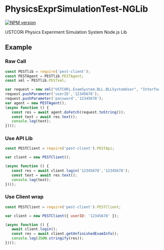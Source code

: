 # PhysicsExprSimulationTest-NGLib

[![NPM version][npm-image]][npm-url]

USTCORi Physics Experiment Simulation System Node.js Lib


## Example

### Raw Call

```JavaScript
const PESTlib = require('pest-client');
const PESTAgent = PESTlib.PESTAgent;
const xml = PESTlib.PESTxml;

var request = new xml("USTCORi.ExamSystem.BLL.BLLSystemUser", "InterfaceLogin");
request.pushParameter('userID','12345678');
request.pushParameter('password','12345678');
var agent = new PESTAgent();
(async function () {
   const res = await agent.doFetch(request.toString());
   const text = await res.text();
   console.log(text);
})();
```

### Use API Lib

```JavaScript
const PESTClient = require('pest-client').PESTApi;

var client = new PESTClient();

(async function () {
   const res = await client.login('12345678','12345678');
   const text = await res.text();
   console.log(text);
})();
```

### Use Client wrap

```JavaScript
const PESTClient = require('pest-client').PESTClient;

var client = new PESTClient({ userID: '12345678' });

(async function () {
   await client.login();
   const res = await client.getUnfinishedExamInfo();
   console.log(JSON.stringify(res));
})();
```

[npm-url]: https://npmjs.org/package/pest-client
[npm-image]: http://img.shields.io/npm/v/pest-client.svg
